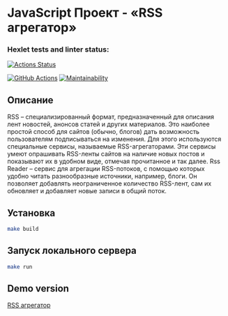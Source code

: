 # JavaScript Проект - «RSS агрегатор»
### Hexlet tests and linter status:
[![Actions Status](https://github.com/AnastasiaMir/frontend-project-11/workflows/hexlet-check/badge.svg)](https://github.com/AnastasiaMir/frontend-project-11/actions)

[![GitHub Actions](https://github.com/AnastasiaMir/frontend-project-11/actions/workflows/main.yml/badge.svg)](https://github.com/AnastasiaMir/frontend-project-11/actions/workflows/main.yml)
[![Maintainability](https://api.codeclimate.com/v1/badges/53d62995371a618eed54/maintainability)](https://codeclimate.com/github/AnastasiaMir/frontend-project-11/maintainability)

## Описание
RSS – специализированный формат, предназначенный для описания лент новостей, анонсов статей и других материалов. Это наиболее простой способ для сайтов (обычно, блогов) дать возможность пользователям подписываться на изменения. Для этого используются специальные сервисы, называемые RSS-агрегаторами. Эти сервисы умеют опрашивать RSS-ленты сайтов на наличие новых постов и показывают их в удобном виде, отмечая прочитанное и так далее.
Rss Reader – сервис для агрегации RSS-потоков, с помощью которых удобно читать разнообразные источники, например, блоги. Он позволяет добавлять неограниченное количество RSS-лент, сам их обновляет и добавляет новые записи в общий поток.

## Установка
```sh
make build
```
## Запуск локального сервера
```sh
make run
```
## Demo version

[RSS агрегатор](https://frontend-project-11-ruddy-ten.vercel.app/)





